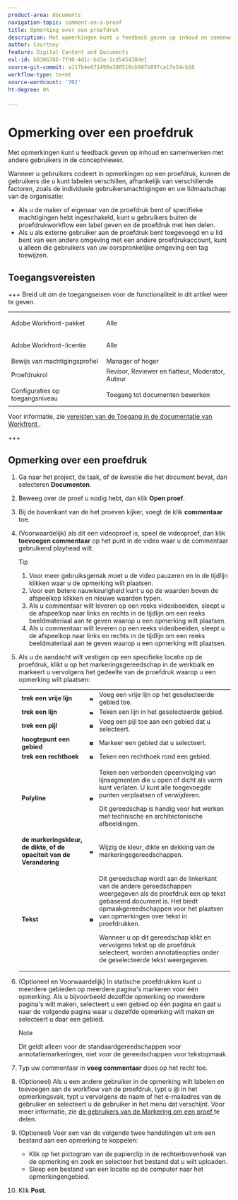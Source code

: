 ```yaml
---
product-area: documents
navigation-topic: comment-on-a-proof
title: Opmerking over een proefdruk
description: Met opmerkingen kunt u feedback geven op inhoud en samenwerken met andere gebruikers in de conceptviewer.
author: Courtney
feature: Digital Content and Documents
exl-id: b0386786-7f90-4d1c-bd3a-1cd545430de1
source-git-commit: a117b4e671490a380518cb987b897ca17e54cb16
workflow-type: tm+mt
source-wordcount: '702'
ht-degree: 0%

---
```


# Opmerking over een proefdruk

<!-- Audited: 5/2025 -->

Met opmerkingen kunt u feedback geven op inhoud en samenwerken met andere gebruikers in de conceptviewer.

Wanneer u gebruikers codeert in opmerkingen op een proefdruk, kunnen de gebruikers die u kunt labelen verschillen, afhankelijk van verschillende factoren, zoals de individuele gebruikersmachtigingen en uw lidmaatschap van de organisatie:

* Als u de maker of eigenaar van de proefdruk bent of specifieke machtigingen hebt ingeschakeld, kunt u gebruikers buiten de proefdrukworkflow een label geven en de proefdruk met hen delen.
* Als u als externe gebruiker aan de proefdruk bent toegevoegd en u lid bent van een andere omgeving met een andere proefdrukaccount, kunt u alleen die gebruikers van uw oorspronkelijke omgeving een tag toewijzen. <!--For more information, see [Proofing collaboration limitations with people outside of your organization](../../../../review-and-approve-work/proofing/tips-tricks-and-troubleshooting/collaboration-with-members-outside-of-your-organization.md)-->

## Toegangsvereisten

+++ Breid uit om de toegangseisen voor de functionaliteit in dit artikel weer te geven.

<table style="table-layout:auto"> 
 <col> 
 <col> 
 <tbody> 
  <tr> 
   <td role="rowheader">Adobe Workfront-pakket</td> 
   <td> <p>Alle</p> </td> 
  </tr> 
  <tr> 
   <td role="rowheader">Adobe Workfront-licentie</td> 
   <td>
   <p>Alle</p>
   </td> 
  </tr> 
  <tr> 
   <td role="rowheader">Bewijs van machtigingsprofiel </td> 
   <td>Manager of hoger</td> 
  </tr> 
  <tr> 
   <td role="rowheader">Proefdrukrol</td> 
   <td>Revisor, Reviewer en fiatteur, Moderator, Auteur</td> 
  </tr> 
  <tr> 
   <td role="rowheader">Configuraties op toegangsniveau</td> 
   <td> <p>Toegang tot documenten bewerken</p></td> 
  </tr> 
 </tbody> 
</table>

Voor informatie, zie [ vereisten van de Toegang in de documentatie van Workfront ](/help/quicksilver/administration-and-setup/add-users/access-levels-and-object-permissions/access-level-requirements-in-documentation.md).

+++

## Opmerking over een proefdruk

1. Ga naar het project, de taak, of de kwestie die het document bevat, dan selecteren **Documenten**.
1. Beweeg over de proef u nodig hebt, dan klik **Open proef**.

1. Bij de bovenkant van de het proeven kijker, voegt de klik **commentaar** toe.
1. (Voorwaardelijk) als dit een videoproef is, speel de videoproef, dan klik **toevoegen commentaar** op het punt in de video waar u de commentaar gebruikend playhead wilt.

   >[!TIP]
   >
   >1. Voor meer gebruiksgemak moet u de video pauzeren en in de tijdlijn klikken waar u de opmerking wilt plaatsen.
   >1. Voor een betere nauwkeurigheid kunt u op de waarden boven de afspeelkop klikken en nieuwe waarden typen.
   >1. Als u commentaar wilt leveren op een reeks videobeelden, sleept u de afspeelkop naar links en rechts in de tijdlijn om een reeks beeldmateriaal aan te geven waarop u een opmerking wilt plaatsen.
   >1. Als u commentaar wilt leveren op een reeks videobeelden, sleept u de afspeelkop naar links en rechts in de tijdlijn om een reeks beeldmateriaal aan te geven waarop u een opmerking wilt plaatsen.

1. Als u de aandacht wilt vestigen op een specifieke locatie op de proefdruk, klikt u op het markeringsgereedschap in de werkbalk en markeert u vervolgens het gedeelte van de proefdruk waarop u een opmerking wilt plaatsen:

   <table style="table-layout:auto"> 
    <col> 
    <col> 
    <col> 
    <tbody> 
     <tr> 
      <td role="rowheader"><strong> trek een vrije lijn </strong> </td> 
      <td> <img src="assets/freehand-line.png"> </td> 
      <td>Voeg een vrije lijn op het geselecteerde gebied toe.</td> 
     </tr> 
     <tr> 
      <td role="rowheader"><strong> trek een lijn </strong> </td> 
      <td> <img src="assets/line.png"> </td> 
      <td>Teken een lijn in het geselecteerde gebied.</td> 
     </tr> 
     <tr> 
      <td role="rowheader"><strong> trek een pijl </strong> </td> 
      <td> <img src="assets/arrow.png"> </td> 
      <td>Voeg een pijl toe aan een gebied dat u selecteert.</td> 
     </tr> 
     <tr> 
      <td role="rowheader"><strong> hoogtepunt een gebied </strong> </td> 
      <td> <img src="assets/highlight.png"> </td> 
      <td>Markeer een gebied dat u selecteert.</td> 
     </tr> 
     <tr> 
      <td role="rowheader"><strong> trek een rechthoek </strong> </td> 
      <td> <img src="assets/rectangle.png"> </td> 
      <td>Teken een rechthoek rond een gebied.</td> 
     </tr> 
     <tr> 
      <td role="rowheader"><strong> Polyline </strong> </td> 
      <td> <img src="assets/polyline.png"> </td> 
      <td> <p>Teken een verbonden opeenvolging van lijnsegmenten die u open of dicht als vorm kunt verlaten. U kunt alle toegevoegde punten verplaatsen of verwijderen. </p> <p>Dit gereedschap is handig voor het werken met technische en architectonische afbeeldingen.</p> </td> 
     </tr> 
     <tr> 
      <td role="rowheader"><strong> de markeringskleur, de dikte, of de opaciteit van de Verandering </strong> </td> 
      <td> <img src="assets/change-color.png"> </td> 
      <td>Wijzig de kleur, dikte en dekking van de markeringsgereedschappen.</td> 
     </tr> 
     <tr> 
      <td role="rowheader"><strong> Tekst </strong> </td> 
      <td> <img src="assets/copy-of-text.png"> </td> 
      <td> <p>Dit gereedschap wordt aan de linkerkant van de andere gereedschappen weergegeven als de proefdruk een op tekst gebaseerd document is. Het biedt opmaakgereedschappen voor het plaatsen van opmerkingen over tekst in proefdrukken. <br></p> <p>Wanneer u op dit gereedschap klikt en vervolgens tekst op de proefdruk selecteert, worden annotatieopties onder de geselecteerde tekst weergegeven.<br></p> </td> 
     </tr> 
    </tbody> 
   </table>

1. (Optioneel en Voorwaardelijk) In statische proefdrukken kunt u meerdere gebieden op meerdere pagina&#39;s markeren voor één opmerking. Als u bijvoorbeeld dezelfde opmerking op meerdere pagina&#39;s wilt maken, selecteert u een gebied op één pagina en gaat u naar de volgende pagina waar u dezelfde opmerking wilt maken en selecteert u daar een gebied.

   >[!NOTE]
   >
   >Dit geldt alleen voor de standaardgereedschappen voor annotatiemarkeringen, niet voor de gereedschappen voor tekstopmaak.

1. Typ uw commentaar in **voeg commentaar** doos op het recht toe.
1. (Optioneel) Als u een andere gebruiker in de opmerking wilt labelen en toevoegen aan de workflow van de proefdruk, typt u @ in het opmerkingsvak, typt u vervolgens de naam of het e-mailadres van de gebruiker en selecteert u de gebruiker in het menu dat verschijnt. Voor meer informatie, zie [ de gebruikers van de Markering om een proef ](../../../../review-and-approve-work/proofing/reviewing-proofs-within-workfront/comment-on-a-proof/tag-users-to-share-proof.md) te delen.
1. (Optioneel) Voer een van de volgende twee handelingen uit om een bestand aan een opmerking te koppelen:

   * Klik op het pictogram van de papierclip in de rechterbovenhoek van de opmerking en zoek en selecteer het bestand dat u wilt uploaden.
   * Sleep een bestand van een locatie op de computer naar het opmerkingengebied.

1. Klik **Post**.
